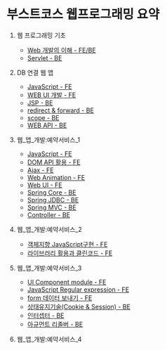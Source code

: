 # 부스트코스 웹프로그래밍 요약


1. 웹 프로그래밍 기초
	- [Web 개발의 이해 - FE/BE](https://github.com/robin00q/boostcourse_web_summary/blob/master/1%EC%9E%A5_%EC%9B%B9%ED%94%84%EB%A1%9C%EA%B7%B8%EB%9E%98%EB%B0%8D_%EA%B8%B0%EC%B4%88/1_1.md)
	- [Servlet - BE](https://github.com/robin00q/boostcourse_web_summary/blob/master/1%EC%9E%A5_%EC%9B%B9%ED%94%84%EB%A1%9C%EA%B7%B8%EB%9E%98%EB%B0%8D_%EA%B8%B0%EC%B4%88/1_5.md)
	
2. DB 연결 웹 앱
    - [JavaScript - FE](https://github.com/robin00q/boostcourse_web_summary/blob/master/2%EC%9E%A5_DB_%EC%97%B0%EA%B2%B0_%EC%9B%B9_%EC%95%B1/2_1.md)
    - [WEB UI 개발 - FE](https://github.com/robin00q/boostcourse_web_summary/blob/master/2%EC%9E%A5_DB_%EC%97%B0%EA%B2%B0_%EC%9B%B9_%EC%95%B1/2_2.md)
    - [JSP - BE](https://github.com/robin00q/boostcourse_web_summary/blob/master/2%EC%9E%A5_DB_%EC%97%B0%EA%B2%B0_%EC%9B%B9_%EC%95%B1/2_3.md)
    - [redirect & forward - BE](https://github.com/robin00q/boostcourse_web_summary/blob/master/2%EC%9E%A5_DB_%EC%97%B0%EA%B2%B0_%EC%9B%B9_%EC%95%B1/2_4.md)
    - [scope - BE](https://github.com/robin00q/boostcourse_web_summary/blob/master/2%EC%9E%A5_DB_%EC%97%B0%EA%B2%B0_%EC%9B%B9_%EC%95%B1/2_5.md)
    - [WEB API - BE](https://github.com/robin00q/boostcourse_web_summary/blob/master/2%EC%9E%A5_DB_%EC%97%B0%EA%B2%B0_%EC%9B%B9_%EC%95%B1/2_11.md)

3. 웹_앱_개발:예약서비스_1
    - [JavaScript - FE](https://github.com/robin00q/boostcourse_web_summary/blob/master/3%EC%9E%A5_%EC%9B%B9_%EC%95%B1_%EA%B0%9C%EB%B0%9C:%EC%98%88%EC%95%BD%EC%84%9C%EB%B9%84%EC%8A%A4_1/3_1.md)
    - [DOM API 활용 - FE](https://github.com/robin00q/boostcourse_web_summary/blob/master/3%EC%9E%A5_%EC%9B%B9_%EC%95%B1_%EA%B0%9C%EB%B0%9C:%EC%98%88%EC%95%BD%EC%84%9C%EB%B9%84%EC%8A%A4_1/3_2.md)
    - [Ajax - FE](https://github.com/robin00q/boostcourse_web_summary/blob/master/3%EC%9E%A5_%EC%9B%B9_%EC%95%B1_%EA%B0%9C%EB%B0%9C:%EC%98%88%EC%95%BD%EC%84%9C%EB%B9%84%EC%8A%A4_1/3_3.md)
    - [Web Animation - FE](https://github.com/robin00q/boostcourse_web_summary/blob/master/3%EC%9E%A5_%EC%9B%B9_%EC%95%B1_%EA%B0%9C%EB%B0%9C:%EC%98%88%EC%95%BD%EC%84%9C%EB%B9%84%EC%8A%A4_1/3_4.md)
    - [Web UI - FE](https://github.com/robin00q/boostcourse_web_summary/blob/master/3%EC%9E%A5_%EC%9B%B9_%EC%95%B1_%EA%B0%9C%EB%B0%9C:%EC%98%88%EC%95%BD%EC%84%9C%EB%B9%84%EC%8A%A4_1/3_5.md)
    - [Spring Core - BE](https://github.com/robin00q/boostcourse_web_summary/blob/master/3%EC%9E%A5_%EC%9B%B9_%EC%95%B1_%EA%B0%9C%EB%B0%9C:%EC%98%88%EC%95%BD%EC%84%9C%EB%B9%84%EC%8A%A4_1/3_7.md)
    - [Spring JDBC - BE](https://github.com/robin00q/boostcourse_web_summary/blob/master/3%EC%9E%A5_%EC%9B%B9_%EC%95%B1_%EA%B0%9C%EB%B0%9C:%EC%98%88%EC%95%BD%EC%84%9C%EB%B9%84%EC%8A%A4_1/3_8.md)
    - [Spring MVC - BE](https://github.com/robin00q/boostcourse_web_summary/blob/master/3%EC%9E%A5_%EC%9B%B9_%EC%95%B1_%EA%B0%9C%EB%B0%9C:%EC%98%88%EC%95%BD%EC%84%9C%EB%B9%84%EC%8A%A4_1/3_9.md)
    - [Controller - BE](https://github.com/robin00q/boostcourse_web_summary/blob/master/3%EC%9E%A5_%EC%9B%B9_%EC%95%B1_%EA%B0%9C%EB%B0%9C:%EC%98%88%EC%95%BD%EC%84%9C%EB%B9%84%EC%8A%A4_1/3_11.md)

4. 웹_앱_개발:예약서비스_2
    - [객체지향 JavaScript구현 - FE](https://github.com/robin00q/boostcourse_web_summary/blob/master/4%EC%9E%A5_%EC%9B%B9_%EC%95%B1_%EA%B0%9C%EB%B0%9C:%EC%98%88%EC%95%BD%EC%84%9C%EB%B9%84%EC%8A%A4_2/4_1.md)
    - [라이브러리 활용과 클린코드 - FE](https://github.com/robin00q/boostcourse_web_summary/blob/master/4%EC%9E%A5_%EC%9B%B9_%EC%95%B1_%EA%B0%9C%EB%B0%9C:%EC%98%88%EC%95%BD%EC%84%9C%EB%B9%84%EC%8A%A4_2/4_2.md)

5. 웹_앱_개발:예약서비스_3
	- [UI Component module - FE](https://github.com/robin00q/boostcourse_web_summary/blob/master/5%EC%9E%A5_%EC%9B%B9_%EC%95%B1_%EA%B0%9C%EB%B0%9C:%EC%98%88%EC%95%BD%EC%84%9C%EB%B9%84%EC%8A%A4_3/5_1.md)
	- [JavaScript Regular expression - FE](https://github.com/robin00q/boostcourse_web_summary/blob/master/5%EC%9E%A5_%EC%9B%B9_%EC%95%B1_%EA%B0%9C%EB%B0%9C:%EC%98%88%EC%95%BD%EC%84%9C%EB%B9%84%EC%8A%A4_3/5_2.md)
	- [form 데이터 보내기 - FE](https://github.com/robin00q/boostcourse_web_summary/blob/master/5%EC%9E%A5_%EC%9B%B9_%EC%95%B1_%EA%B0%9C%EB%B0%9C:%EC%98%88%EC%95%BD%EC%84%9C%EB%B9%84%EC%8A%A4_3/5_3.md)
	- [상태유지기술(Cookie & Session) - BE](https://github.com/robin00q/boostcourse_web_summary/blob/master/5%EC%9E%A5_%EC%9B%B9_%EC%95%B1_%EA%B0%9C%EB%B0%9C:%EC%98%88%EC%95%BD%EC%84%9C%EB%B9%84%EC%8A%A4_3/5_4.md)
	- [인터셉터 - BE](https://github.com/robin00q/boostcourse_web_summary/blob/master/5%EC%9E%A5_%EC%9B%B9_%EC%95%B1_%EA%B0%9C%EB%B0%9C:%EC%98%88%EC%95%BD%EC%84%9C%EB%B9%84%EC%8A%A4_3/5_6.md)
	- [아규먼트 리졸버 - BE](https://github.com/robin00q/boostcourse_web_summary/blob/master/5%EC%9E%A5_%EC%9B%B9_%EC%95%B1_%EA%B0%9C%EB%B0%9C:%EC%98%88%EC%95%BD%EC%84%9C%EB%B9%84%EC%8A%A4_3/5_7.md)
6. 웹_앱_개발:예약서비스_4
